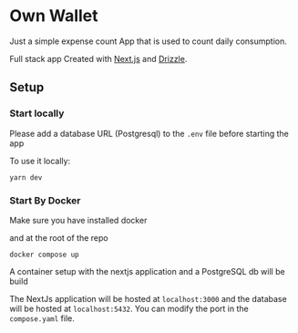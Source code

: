 # Own Wallet

Just a simple expense count App that is used to count daily consumption. 

Full stack app Created with [Next.js](https://github.com/vercel/next.js) and [Drizzle](https://github.com/drizzle-team/drizzle-orm).

## Setup


### Start locally
Please add a database URL (Postgresql) to the `.env` file before starting the app

To use it locally: 

`yarn dev` 

### Start By Docker

Make sure you have installed docker

and at the root of the repo

`docker compose up`

A container setup with the nextjs application and a PostgreSQL db will be build 

The NextJs application will be hosted at `localhost:3000` and the database will be hosted at `localhost:5432`. You can modify the port in the `compose.yaml` file.